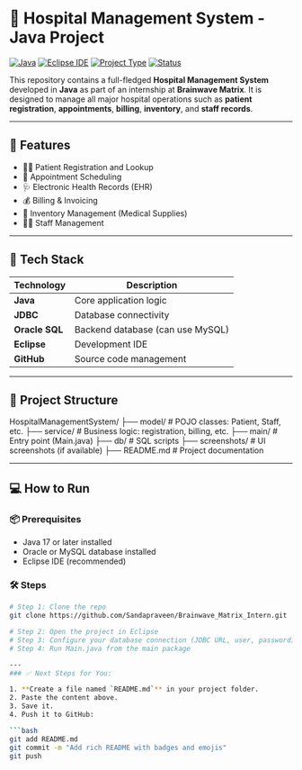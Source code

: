 # 🏥 Hospital Management System - Java Project

[![Java](https://img.shields.io/badge/Java-17+-orange)](https://www.oracle.com/java/)
[![Eclipse IDE](https://img.shields.io/badge/Eclipse-IDE-blueviolet)](https://www.eclipse.org/)
[![Project Type](https://img.shields.io/badge/Internship-Project-green)]()
[![Status](https://img.shields.io/badge/Status-In%20Progress-yellow)]()

This repository contains a full-fledged **Hospital Management System** developed in **Java** as part of an internship at **Brainwave Matrix**. It is designed to manage all major hospital operations such as **patient registration**, **appointments**, **billing**, **inventory**, and **staff records**.

---

## 🚀 Features

- 👨‍⚕️ Patient Registration and Lookup  
- 📅 Appointment Scheduling  
- 🩺 Electronic Health Records (EHR)  
- 💰 Billing & Invoicing  
- 🧪 Inventory Management (Medical Supplies)  
- 👩‍💼 Staff Management  

---

## 🧰 Tech Stack

| Technology     | Description                        |
|----------------|------------------------------------|
| **Java**       | Core application logic             |
| **JDBC**       | Database connectivity              |
| **Oracle SQL** | Backend database (can use MySQL)   |
| **Eclipse**    | Development IDE                    |
| **GitHub**     | Source code management             |

---

## 📁 Project Structure

HospitalManagementSystem/
├── model/ # POJO classes: Patient, Staff, etc.
├── service/ # Business logic: registration, billing, etc.
├── main/ # Entry point (Main.java)
├── db/ # SQL scripts
├── screenshots/ # UI screenshots (if available)
├── README.md # Project documentation


---

## 💻 How to Run

### 📦 Prerequisites

- Java 17 or later installed
- Oracle or MySQL database installed
- Eclipse IDE (recommended)

### 🛠️ Steps

```bash
# Step 1: Clone the repo
git clone https://github.com/Sandapraveen/Brainwave_Matrix_Intern.git

# Step 2: Open the project in Eclipse
# Step 3: Configure your database connection (JDBC URL, user, password)
# Step 4: Run Main.java from the main package

---
### ✅ Next Steps for You:

1. **Create a file named `README.md`** in your project folder.
2. Paste the content above.
3. Save it.
4. Push it to GitHub:

```bash
git add README.md
git commit -m "Add rich README with badges and emojis"
git push
